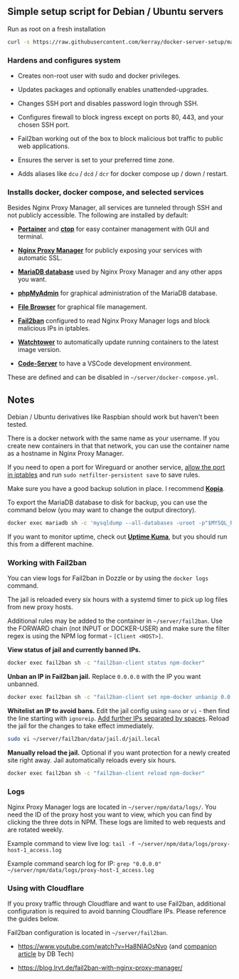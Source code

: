 ## Simple setup script for Debian / Ubuntu servers

Run as root on a fresh installation

```bash
curl -s https://raw.githubusercontent.com/kerray/docker-server-setup/main/setup.sh > setup.sh && chmod +x ./setup.sh && ./setup.sh
```

### Hardens and configures system

- Creates non-root user with sudo and docker privileges.

- Updates packages and optionally enables unattended-upgrades.

- Changes SSH port and disables password login through SSH.

- Configures firewall to block ingress except on ports 80, 443, and your chosen SSH port.

- Fail2ban working out of the box to block malicious bot traffic to public web applications.

- Ensures the server is set to your preferred time zone.

- Adds aliases like `dcu` / `dcd` / `dcr` for docker compose up / down / restart.

### Installs docker, docker compose, and selected services

Besides Nginx Proxy Manager, all services are tunneled through SSH and not publicly accessible. The following are installed by default:

- **[Portainer](https://github.com/portainer/portainer)** and **[ctop](https://github.com/bcicen/ctop)** for easy container management with GUI and terminal.

- **[Nginx Proxy Manager](https://github.com/NginxProxyManager/nginx-proxy-manager)** for publicly exposing your services with automatic SSL.

- **[MariaDB database](https://hub.docker.com/r/linuxserver/mariadb)** used by Nginx Proxy Manager and any other apps you want.

- **[phpMyAdmin](https://hub.docker.com/r/linuxserver/phpmyadmin)** for graphical administration of the MariaDB database.

- **[File Browser](https://github.com/filebrowser/filebrowser)** for graphical file management.

- **[Fail2ban](https://github.com/crazy-max/docker-fail2ban)** configured to read Nginx Proxy Manager logs and block malicious IPs in iptables.

- **[Watchtower](https://github.com/containrrr/watchtower)** to automatically update running containers to the latest image version.

- **[Code-Server](https://github.com/coder/code-server)** to have a VSCode development environment.

These are defined and can be disabled in `~/server/docker-compose.yml`.

## Notes

Debian / Ubuntu derivatives like Raspbian should work but haven't been tested.

There is a docker network with the same name as your username. If you create new containers in that that network, you can use the container name as a hostname in Nginx Proxy Manager.

If you need to open a port for Wireguard or another service, [allow the port in iptables](https://www.digitalocean.com/community/tutorials/iptables-essentials-common-firewall-rules-and-commands) and run `sudo netfilter-persistent save` to save rules.

Make sure you have a good backup solution in place. I recommend **[Kopia](https://github.com/kopia/kopia)**.

To export the MariaDB database to disk for backup, you can use the command below (you may want to change the output directory).

```bash
docker exec mariadb sh -c 'mysqldump --all-databases -uroot -p"$MYSQL_ROOT_PASSWORD"' > ~/mariadb.sql
```

If you want to monitor uptime, check out **[Uptime Kuma](https://github.com/louislam/uptime-kuma)**, but you should run this from a different machine.

### Working with Fail2ban

You can view logs for Fail2ban in Dozzle or by using the `docker logs` command.

The jail is reloaded every six hours with a systemd timer to pick up log files from new proxy hosts.

Additional rules may be added to the container in `~/server/fail2ban`. Use the FORWARD chain (not INPUT or DOCKER-USER) and make sure the filter regex is using the NPM log format - `[Client <HOST>]`.

**View status of jail and currently banned IPs.**

```bash
docker exec fail2ban sh -c "fail2ban-client status npm-docker"
```

**Unban an IP in Fail2ban jail.** Replace `0.0.0.0` with the IP you want unbanned.

```bash
docker exec fail2ban sh -c "fail2ban-client set npm-docker unbanip 0.0.0.0"
```

**Whitelist an IP to avoid bans.** Edit the jail config using `nano` or `vi` - then find the line starting with `ignoreip`. [Add further IPs separated by spaces](https://fail2ban.org/wiki/index.php/Whitelist). Reload the jail for the changes to take effect immediately.

```bash
sudo vi ~/server/fail2ban/data/jail.d/jail.local
```

**Manually reload the jail.** Optional if you want protection for a newly created site right away. Jail automatically reloads every six hours.

```bash
docker exec fail2ban sh -c "fail2ban-client reload npm-docker"
```

### Logs

Nginx Proxy Manager logs are located in `~/server/npm/data/logs/`. You need the ID of the proxy host you want to view, which you can find by clicking the three dots in NPM. These logs are limited to web requests and are rotated weekly.

Example command to view live log: `tail -f ~/server/npm/data/logs/proxy-host-1_access.log`

Example command search log for IP: `grep "0.0.0.0" ~/server/npm/data/logs/proxy-host-1_access.log`

### Using with Cloudflare

If you proxy traffic through Cloudflare and want to use Fail2ban, additional configuration is required to avoid banning Cloudflare IPs. Please reference the guides below.

Fail2ban configuration is located in `~/server/fail2ban`.

- https://www.youtube.com/watch?v=Ha8NIAOsNvo (and [companion article](https://dbt3ch.com/books/fail2ban/page/how-to-install-and-configure-Fail2ban-to-work-with-nginx-proxy-manager) by DB Tech)

- https://blog.lrvt.de/fail2ban-with-nginx-proxy-manager/
